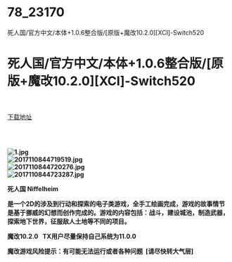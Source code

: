 # 78_23170
死人国/官方中文/本体+1.0.6整合版/[原版+魔改10.2.0][XCI]-Switch520
# 死人国/官方中文/本体+1.0.6整合版/[原版+魔改10.2.0][XCI]-Switch520
 <br/></br>
[下载地址](https://www.switch520.cc/article/23170 "下载地址")
<br/></br>

<p>&nbsp;</p>
<p><strong><img title="1.jpg" src="https://www.switch520.cc/muke_img/2021_10_12_c2345291e0c74.jpg" alt="1.jpg"></strong><br>
<strong><img title="2017110844719519.jpg" src="https://www.switch520.cc/muke_img/2021_10_12_3c149a84b835a.jpg" alt="2017110844719519.jpg"></strong><br>
<strong><img title="2017110844720276.jpg" src="https://www.switch520.cc/muke_img/2021_10_12_044fc6862f104.jpg" alt="2017110844720276.jpg"></strong><br>
<strong><img title="2017110844723287.jpg" src="https://www.switch520.cc/muke_img/2021_10_12_56f2a23df677f.jpg" alt="2017110844723287.jpg">&nbsp;</strong></p>
<p><strong>死人国 Niffelheim</strong></p>
<p><strong>是一个2D的涉及到行动和探索的电子类游戏，全手工绘画完成，游戏的故事情节是基于挪威的幻想而创作完成的。游戏的内容包括：战斗，建设城池，制造武器，探索地下世界，征服敌人土地等不同的项目。</strong></p>
<p><strong>魔改10.2.0 &nbsp;&nbsp;TX用户尽量保持自己系统为11.0.0</strong></p>
<p><strong>魔改游戏风险提示：有可能无法运行或者各种问题 &nbsp;[请尽快转大气层]</strong></p>
